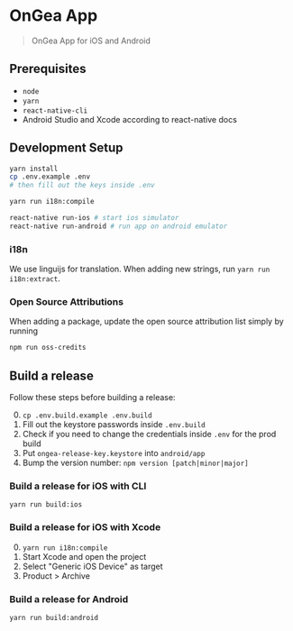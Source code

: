 # OnGea App

> OnGea App for iOS and Android

## Prerequisites

- `node`
- `yarn`
- `react-native-cli`
- Android Studio and Xcode according to react-native docs

## Development Setup

```sh
yarn install
cp .env.example .env
# then fill out the keys inside .env

yarn run i18n:compile

react-native run-ios # start ios simulator
react-native run-android # run app on android emulator
```

### i18n

We use linguijs for translation. When adding new strings, run `yarn run i18n:extract`.

### Open Source Attributions

When adding a package, update the open source attribution list simply by running

```sh
npm run oss-credits
```

## Build a release

Follow these steps before building a release:

0. `cp .env.build.example .env.build`
1. Fill out the keystore passwords inside `.env.build`
2. Check if you need to change the credentials inside `.env` for the prod build
3. Put `ongea-release-key.keystore` into `android/app`
4. Bump the version number: `npm version [patch|minor|major]`

### Build a release for iOS with CLI

```
yarn run build:ios
```

### Build a release for iOS with Xcode

0. `yarn run i18n:compile`
1. Start Xcode and open the project
2. Select "Generic iOS Device" as target
3. Product > Archive

### Build a release for Android

```
yarn run build:android
```
